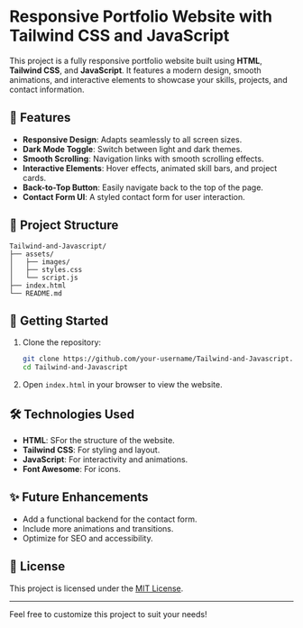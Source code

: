 # Responsive Portfolio Website with Tailwind CSS and JavaScript

This project is a fully responsive portfolio website built using **HTML**, **Tailwind CSS**, and **JavaScript**. It features a modern design, smooth animations, and interactive elements to showcase your skills, projects, and contact information.

## 🌟 Features

- **Responsive Design**: Adapts seamlessly to all screen sizes.
- **Dark Mode Toggle**: Switch between light and dark themes.
- **Smooth Scrolling**: Navigation links with smooth scrolling effects.
- **Interactive Elements**: Hover effects, animated skill bars, and project cards.
- **Back-to-Top Button**: Easily navigate back to the top of the page.
- **Contact Form UI**: A styled contact form for user interaction.

## 📂 Project Structure

```
Tailwind-and-Javascript/
├── assets/
│   ├── images/
│   ├── styles.css
│   └── script.js
├── index.html
└── README.md
```

## 🚀 Getting Started

1. Clone the repository:
   
   ```bash
   git clone https://github.com/your-username/Tailwind-and-Javascript.git
   cd Tailwind-and-Javascript

2. Open `index.html` in your browser to view the website.

## 🛠️ Technologies Used

- **HTML**: SFor the structure of the website.
- **Tailwind CSS**: For styling and layout.
- **JavaScript**: For interactivity and animations.
- **Font Awesome**: For icons.

## ✨ Future Enhancements

- Add a functional backend for the contact form.
- Include more animations and transitions.
- Optimize for SEO and accessibility.

## 📄 License

This project is licensed under the [MIT License](https://github.com/wyattmatt/Tailwind-and-Javascript/blob/main/LICENSE).

---

Feel free to customize this project to suit your needs!
